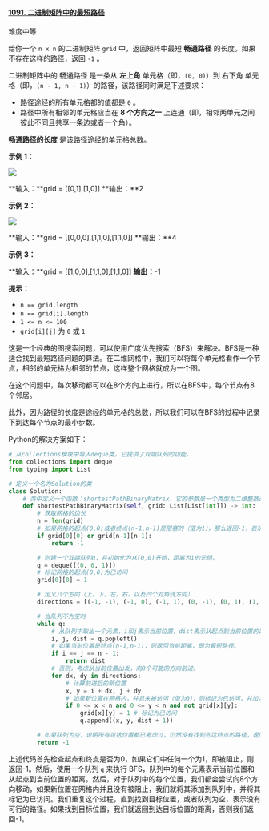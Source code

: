 #### [1091. 二进制矩阵中的最短路径](https://leetcode.cn/problems/shortest-path-in-binary-matrix/)

难度中等


给你一个 `n x n` 的二进制矩阵 `grid` 中，返回矩阵中最短 **畅通路径** 的长度。如果不存在这样的路径，返回 `-1` 。

二进制矩阵中的 畅通路径 是一条从 **左上角** 单元格（即，`(0, 0)`）到 右下角 单元格（即，`(n - 1, n - 1)`）的路径，该路径同时满足下述要求：

- 路径途经的所有单元格都的值都是 `0` 。
- 路径中所有相邻的单元格应当在 **8 个方向之一** 上连通（即，相邻两单元之间彼此不同且共享一条边或者一个角）。

**畅通路径的长度** 是该路径途经的单元格总数。

**示例 1：**

![](https://assets.leetcode.com/uploads/2021/02/18/example1_1.png)

**输入：**grid = [[0,1],[1,0]]
**输出：**2

**示例 2：**

![](https://assets.leetcode.com/uploads/2021/02/18/example2_1.png)

**输入：**grid = [[0,0,0],[1,1,0],[1,1,0]]
**输出：**4

**示例 3：**

**输入：**grid = [[1,0,0],[1,1,0],[1,1,0]]
**输出：**-1

**提示：**

- `n == grid.length`
- `n == grid[i].length`
- `1 <= n <= 100`
- `grid[i][j]` 为 `0` 或 `1`

这是一个经典的图搜索问题，可以使用广度优先搜索（BFS）来解决。BFS是一种适合找到最短路径问题的算法。在二维网格中，我们可以将每个单元格看作一个节点，相邻的单元格为相邻的节点，这样整个网格就成为一个图。

在这个问题中，每次移动都可以在8个方向上进行，所以在BFS中，每个节点有8个邻居。

此外，因为路径的长度是途经的单元格的总数，所以我们可以在BFS的过程中记录下到达每个节点的最小步数。

Python的解决方案如下：

```python
# 从collections模块中导入deque类，它提供了双端队列的功能。
from collections import deque
from typing import List

# 定义一个名为Solution的类
class Solution:
    # 类中定义一个函数：shortestPathBinaryMatrix，它的参数是一个类型为二维整数列表的网格。
    def shortestPathBinaryMatrix(self, grid: List[List[int]]) -> int:
        # 获取网格的边长
        n = len(grid)
        # 如果网格的起点(0,0)或者终点(n-1,n-1)是阻塞的（值为1），那么返回-1，表示无法到达。
        if grid[0][0] or grid[n-1][n-1]:
            return -1

        # 创建一个双端队列q，并初始化为从(0,0)开始，距离为1的元组。
        q = deque([(0, 0, 1)]) 
        # 标记网格的起点(0,0)为已访问
        grid[0][0] = 1 

        # 定义八个方向（上，下，左，右，以及四个对角线方向）
        directions = [(-1, -1), (-1, 0), (-1, 1), (0, -1), (0, 1), (1, -1), (1, 0), (1, 1)]

        # 当队列不为空时
        while q:
            # 从队列中取出一个元素，i和j表示当前位置，dist表示从起点到当前位置的距离
            i, j, dist = q.popleft()
            # 如果当前位置是终点(n-1,n-1)，则返回当前距离，即为最短路径。
            if i == j == n - 1:
                return dist
            # 否则，考虑从当前位置出发，向8个可能的方向前进。
            for dx, dy in directions:
                # 计算前进后的新位置
                x, y = i + dx, j + dy
                # 如果新位置在网格内，并且未被访问（值为0），则标记为已访问，并加入队列。
                if 0 <= x < n and 0 <= y < n and not grid[x][y]:
                    grid[x][y] = 1 # 标记为已访问
                    q.append((x, y, dist + 1))

        # 如果队列为空，说明所有可达位置都已考虑过，仍然没有找到到达终点的路径，返回-1。
        return -1
```

上述代码首先检查起点和终点是否为0，如果它们中任何一个为1，即被阻止，则返回-1。然后，使用一个队列 `q` 来执行 BFS，队列中的每个元素表示当前位置和从起点到当前位置的距离。然后，对于队列中的每个位置，我们都会尝试向8个方向移动，如果新位置在网格内并且没有被阻止，我们就将其添加到队列中，并将其标记为已访问。我们重复这个过程，直到找到目标位置，或者队列为空，表示没有可行的路径。如果找到目标位置，我们就返回到达目标位置的距离，否则我们返回-1。